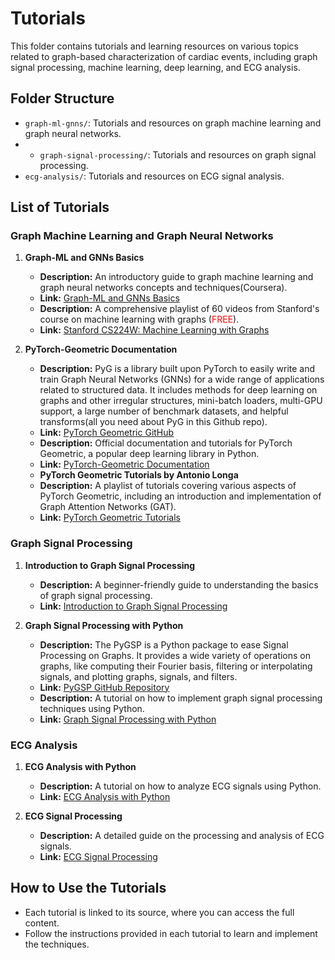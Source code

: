 # Tutorials

This folder contains tutorials and learning resources on various topics related to graph-based characterization of cardiac events, including graph signal processing, machine learning, deep learning, and ECG analysis.

## Folder Structure

- `graph-ml-gnns/`: Tutorials and resources on graph machine learning and graph neural networks.
- - `graph-signal-processing/`: Tutorials and resources on graph signal processing.
- `ecg-analysis/`: Tutorials and resources on ECG signal analysis.

## List of Tutorials


### Graph Machine Learning and Graph Neural Networks

1. **Graph-ML and GNNs Basics**
   - **Description:** An introductory guide to graph machine learning and graph neural networks concepts and techniques(Coursera).
   - **Link:** [Graph-ML and GNNs Basics](https://www.coursera.org/learn/machine-learning)
   - **Description:** A comprehensive playlist of 60 videos from Stanford's course on machine learning with graphs (<span style="color:red;">FREE</span>).
   - **Link:** [Stanford CS224W: Machine Learning with Graphs](https://www.youtube.com/playlist?list=PLoROMvodv4rPLKxIpqhjhPgdQy7imNkDn)

2. **PyTorch-Geometric Documentation**
   - **Description:** PyG is a library built upon PyTorch to easily write and train Graph Neural Networks (GNNs) for a wide range of applications related to 
     structured data. It includes methods for deep learning on graphs and other irregular structures, mini-batch loaders, multi-GPU support, a large number of 
     benchmark datasets, and helpful transforms(all you need about PyG in this Github repo).
   - **Link:** [PyTorch Geometric GitHub](https://github.com/pyg-team/pytorch_geometric)
   - **Description:** Official documentation and tutorials for PyTorch Geometric, a popular deep learning library in Python.
   - **Link:** [PyTorch-Geometric Documentation](https://pytorch-geometric.readthedocs.io/)
   - **PyTorch Geometric Tutorials by Antonio Longa**
   - **Description:** A playlist of tutorials covering various aspects of PyTorch Geometric, including an introduction and implementation of Graph Attention Networks (GAT).
   - **Link:** [PyTorch Geometric Tutorials](https://www.youtube.com/results?search_query=pytorch+geometric+tutorial)
### Graph Signal Processing

1. **Introduction to Graph Signal Processing**
   - **Description:** A beginner-friendly guide to understanding the basics of graph signal processing.
   - **Link:** [Introduction to Graph Signal Processing](https://arxiv.org/pdf/2002.12321.pdf)

2. **Graph Signal Processing with Python**
   - **Description:** The PyGSP is a Python package to ease Signal Processing on Graphs. It provides a wide variety of operations on graphs, like computing their Fourier basis, filtering or interpolating signals, and plotting graphs, signals, and filters.
   - **Link:** [PyGSP GitHub Repository](https://github.com/epfl-lts2/pygsp)
   - **Description:** A tutorial on how to implement graph signal processing techniques using Python.
   - **Link:** [Graph Signal Processing with Python](https://github.com/mdeff/gsp)
     

### ECG Analysis

1. **ECG Analysis with Python**
   - **Description:** A tutorial on how to analyze ECG signals using Python.
   - **Link:** [ECG Analysis with Python](https://www.kaggle.com/guillaume61880/ecg-analysis-using-wavelet-transform)

2. **ECG Signal Processing**
   - **Description:** A detailed guide on the processing and analysis of ECG signals.
   - **Link:** [ECG Signal Processing](https://physionet.org/tutorials/ecg-processing/)

## How to Use the Tutorials

- Each tutorial is linked to its source, where you can access the full content.
- Follow the instructions provided in each tutorial to learn and implement the techniques.

